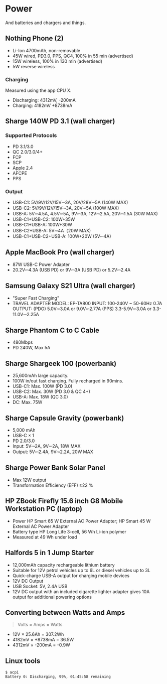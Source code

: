 # Power

And batteries and chargers and things.

## Nothing Phone (2)

- Li-Ion 4700mAh, non-removable
- 45W wired, PD3.0, PPS, QC4, 100% in 55 min (advertised)
- 15W wireless, 100% in 130 min (advertised)
- 5W reverse wireless

### Charging

Measured using the app CPU X.

- Discharging: 4312mV, -200mA
- Charging: 4182mV +8738mA

## Sharge 140W PD 3.1 (wall charger)

### Supported Protocols

- PD 3.1/3.0
- QC 2.0/3.0/4+
- FCP
- SCP
- Apple 2.4
- AFCPE
- PPS

### Output

- USB-C1: 5V/9V/12V/15V⎓3A, 20V/28V⎓5A (140W MAX)
- USB-C2: 5V/9V/12V/15V⎓3A, 20V⎓5A (100W MAX)
- USB-A: 5V⎓4.5A, 4.5V⎓5A, 9V⎓3A, 12V⎓2.5A, 20V⎓1.5A (30W MAX)
- USB-C1+USB-C2: 100W+35W
- USB-C1+USB-A: 100W+30W
- USB-C2+USB-A: 5V⎓4A（20W MAX)
- USB-C1+USB-C2+USB-A: 100W+20W (5V⎓4A)

## Apple MacBook Pro (wall charger)

- 87W USB-C Power Adapter
- 20.2V⎓4.3A (USB PD) or 9V⎓3A (USB PD) or 5.2V⎓2.4A

## Samsung Galaxy S21 Ultra (wall charger)

- "Super Fast Charging"
- TRAVEL ADAPTER MODEL: EP-TA800 INPUT: 100-240V ~ 50-60Hz 0.7A OUTPUT: (PDO) 5.0V⎓3.0A or 9.0V⎓2.77A (PPS) 3.3-5.9V⎓3.0A or 3.3-11.0V⎓2.25A

## Sharge Phantom C to C Cable

- 480Mbps
- PD 240W, Max 5A

## Sharge Shargeek 100 (powerbank)

- 25,600mAh large capacity.
- 100W in/out fast charging. Fully recharged in 90mins.
- USB-C1: Max. 100W (PD 3.0)
- USB-C2: Max. 30W (PD 3.0 & QC 4+)
- USB-A: Max. 18W (QC 3.0)
- DC: Max. 75W

## Sharge Capsule Gravity (powerbank)

- 5,000 mAh
- USB-C × 1
- PD 2.0/3.0
- Input: 5V⎓2A, 9V⎓2A, 18W MAX
- Output: 5V⎓2.4A, 9V⎓2.2A, 20W MAX

## Sharge Power Bank Solar Panel

- Max 12W output
- Transformation Efficiency (EFF) ≥22 %

## HP ZBook Firefly 15.6 inch G8 Mobile Workstation PC (laptop)

- Power HP Smart 65 W External AC Power Adapter; HP Smart 45 W External AC Power Adapter
- Battery type HP Long Life 3-cell, 56 Wh Li-ion polymer
- Measured at 49 Wh under load

## Halfords 5 in 1 Jump Starter

- 12,000mAh capacity rechargeable lithium battery
- Suitable for 12V petrol vehicles up to 6L or diesel vehicles up to 3L
- Quick-charge USB-A output for charging mobile devices
- 12V DC Output
- USB Socket: 5V, 2.4A USB
- 12V DC output with an included cigarette lighter adapter gives 10A output for additional powering options

## Converting between Watts and Amps

> Volts × Amps = Watts

- 12V × 25.6Ah = 307.2Wh
- 4182mV × +8738mA = 36.5W
- 4312mV × -200mA = -0.9W

## Linux tools

```text
$ acpi
Battery 0: Discharging, 99%, 01:45:58 remaining
```

